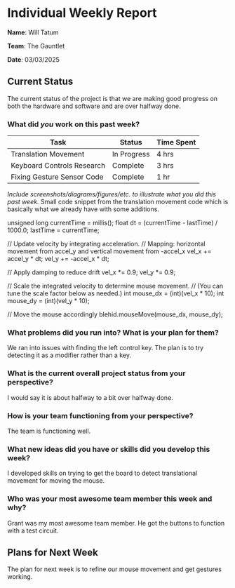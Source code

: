 # Individual Weekly Report

**Name**: Will Tatum

**Team**: The Gauntlet

**Date**: 03/03/2025

## Current Status
The current status of the project is that we are making good progress on both the hardware and software and are over halfway done.

### What did _you_ work on this past week?

| Task | Status | Time Spent | 
| ---- | ------ | ---------- |
|   Translation Movement   |    In Progress    |      4 hrs      |
|   Keyboard Controls Research   |    Complete    |      3 hrs      |
|   Fixing Gesture Sensor Code   |    Complete    |      1 hr      |

*Include screenshots/diagrams/figures/etc. to illustrate what you did this past week.*
Small code snippet from the translation movement code which is basically what we already have with some additions.

unsigned long currentTime = millis();
  float dt = (currentTime - lastTime) / 1000.0;
  lastTime = currentTime;

  // Update velocity by integrating acceleration.
  // Mapping: horizontal movement from accel_y and vertical movement from -accel_x
  vel_x += accel_y * dt;
  vel_y += -accel_x * dt;

  // Apply damping to reduce drift
  vel_x *= 0.9;
  vel_y *= 0.9;

  // Scale the integrated velocity to determine mouse movement.
  // (You can tune the scale factor below as needed.)
  int mouse_dx = (int)(vel_x * 10);
  int mouse_dy = (int)(vel_y * 10);

  // Move the mouse accordingly
  blehid.mouseMove(mouse_dx, mouse_dy);
### What problems did you run into? What is your plan for them?

We ran into issues with finding the left control key. The plan is to try detecting it as a modifier rather than a key.

### What is the current overall project status from your perspective? 

I would say it is about halfway to a bit over halfway done.

### How is your team functioning from your perspective?

The team is functioning well.

### What new ideas did you have or skills did you develop this week?

I developed skills on trying to get the board to detect translational movement for moving the mouse.

### Who was your most awesome team member this week and why?

Grant was my most awesome team member. He got the buttons to function with a test circuit.

## Plans for Next Week

The plan for next week is to refine our mouse movement and get gestures working.
